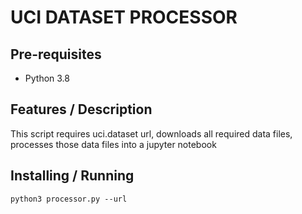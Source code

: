 # UCI DATASET PROCESSOR

## Pre-requisites

- Python 3.8

## Features / Description

This script requires uci.dataset url, downloads all required data files, processes those data files into a jupyter notebook


## Installing / Running

```python3 processor.py --url```
